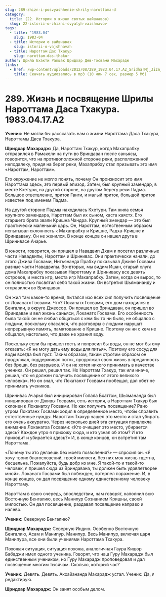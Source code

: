 ```yaml
---
slug: 289-zhizn-i-posvyashhenie-shrily-narottama-d
category:
  title: (22. Истории о жизни святых вайшнавов)
  slug: 22-istorii-o-zhizni-svyatyh-vaishnavov
tags:
  - title: "1983.04"
    slug: 1983-04
  - title: Истории о вайшнавах
    slug: istorii-o-vajshnavah
  - title: Нароттам Дас Тхакур
    slug: narottam-das-thakur
author: Шрила Бхакти Ракшак Шридхар Дев-Госвами Махарадж
links:
  - href: /wp-content/uploads/2012/08/289_1983.04.17.A2_SridharMj_Jizn_i_posvyawenie_Srily_Narottama_Dasa_Thakura.mp3
    title: Скачать аудиозапись в mp3 (10 мин 7 сек, размер 5 Мб)
---
```


# 289. Жизнь и посвящение Шрилы Нароттама Даса Тхакура. 1983.04.17.A2

**Ученик:** Не могли бы рассказать нам о жизни Нароттама Даса Тхакура, Нароттамы Даса Тхакура.

**Шридхар Махарадж:** Да, Нароттам Тхакур, когда Махапрабху отправился в Рамакели на пути во Вриндаван после саньясы, говорится, что на противоположной стороне реки, расположенной неподалеку, придя на берег реки, Махапрабху стал призывать это имя «Нароттам, Нароттам».

Его окружение не могло понять, почему Он произносит это имя Нароттама здесь, это первый эпизод. Затем, был крупный замендар, в месте Кхетури, на другой стороне, на другом берегу реки Падма. Большое ответвление, приток Ганги, и малый приток, большой приток известен под именем Падма.

На другой стороне Падмы находилась Кхетури. Там жила семья крупного замендара, Нароттам был их сыном, каста каястх. Его старшего брата звали Кришна Чандра. Крупный змендар — это был практически маленький царь. Он, Нароттам, естественным образом испытывал склонность к Махапрабху и Кришне, Радха-Кришне и Вриндавану. Он не женился. В конце концов он нашел друга в Шринивасе Ачарье.

В юности, говорится, он пришел в Навадвип Дхам и посетил различные части Навадвипы, Нароттам и Шринивас. Они практически начали, до этого Джива Госвами, Нитьянанда Прабху показывал Дживе Госвами разные части Навадвипы. Во-вторых, мы видим Ишан, старый слуга дома Махапрабху показывал Нароттаму и Шринивасу все девять островов, и места игр, места игр Махапрабху. Затем, когда он вырос, то он полностью посвятил себя такой жизни. Он встретил Шьямананду и отправился во Вриндаван.

Он жил там какое-то время, пытался изо всех сил получить посвящение от Локанатх Госвами. Что? Локанатх Госвами, его дом находился в Бенгалии, в округе Джессор. Он пришел во Вриндаван, он пришел во Вриндаван и вел жизнь саньяси, Локанатх Госвами. Его особенность была такой: он не любил общаться с кем бы то ни было, не общался с людьми, поскольку опасался, что разговоры с людьми нарушат непрерывную память, памятование о Кришне. Поэтому он ни с кем не общался, настолько, что даже не хранил воду.

Поскольку если бы пришел гость и попросил бы воды, он не мог бы ему отказать: «Я не могу дать ему воды для питья». Поэтому его сосуд для воды всегда был пуст. Таким образом, таким строгим образом он продолжал, поддерживал поток, продолжал свою жизнь в преданность без бреши, без разрывов. И он не хотел никого принимать в качестве ученика. Он решил, решил так. Но Нароттам Тхакур, так или иначе, решил, что «я должен получить посвящение от этого великого человека». Но он знал, что Локатанхт Госвами пообещал, дал обет не принимать учеников.

Шринивас Ачарья был инициирован Гопала Бхаттом, Шьямананда был инициирован от Дживы Госвами, есть история, а Нароттам Тхакур был склонен к Локанатху Госвами. Но как получить посвящение? Рано утром Локатанх Госвами ходил в определенное место, чтобы справить естественные нужды. Нароттам Тхакур нашел это место и стал убирать его очень аккуратно. Через несколько дней эта ситуация привлекла внимание Локанатха Госвами: «Кто очищает это место, убирается здесь? Каждое утро я прихожу сюда, и кто узнал об этом? И кто приходит и убирается здесь?» И, в конце концов, он встретил там Нароттама.

«Почему ты это делаешь без моего позволения?» — спросил он. «Я хочу твоих благословений, твоей милости, без них моя жизнь тщетна, бесцельна. Пожалуйста, будь добр ко мне. Я такой-то и такой-то человек, я пришел сюда из Вриндавана, ты должен быть удовлетворен мной». Локанатх Госвами был побежден, потерпел поражение. И, в конце концов, он дал посвящение одному единственному человеку Нароттаму.

Нароттам в свою очередь, впоследствии, нам говорят, наполнил всю Восточную Бенгалию, весь Манипур Сознанием Кришны, своей милостью. Он дал посвящение, раздавал посвящение направо и налево.

**Ученик:** Северную Бенгалию?

**Шридхар Махарадж:** Северную Индию. Особенно Восточную Бенгалию, Асам и Манипур. Манипур. Весь Манипур, включая царя Манипура, все они были учениями Нароттама Тхакура.

Похожая ситуация, ситуация похожа, аналогичная Гаура Кишор Бабаджи имел одного ученика. Говорят, что наш Гуру Махарадж был единственным учеником, но Гуру Махарадж проповедовал и дал посвящение многим тысячам. Сколько, который час?

**Ученик:** Девять. Девять. Акхайананда Махарадж устал. Ученик: Да, я редактирую.

**Шридхар Махарадж:** Он занят особым делом.

